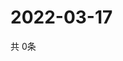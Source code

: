 # 2022-03-17
  共 0条

  <!-- BEGIN -->
  <!-- 最后更新时间Thu Mar 17 2022 12:09:37 GMT+0000 (Coordinated Universal Time) -->
  
  <!-- END -->
  
  